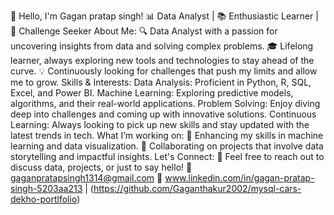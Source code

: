 👋 Hello, I'm Gagan pratap singh!
📊 Data Analyst | 📚 Enthusiastic Learner | 🚀 Challenge Seeker
About Me:
🔍 Data Analyst with a passion for uncovering insights from data and solving complex problems.
🎓 Lifelong learner, always exploring new tools and technologies to stay ahead of the curve.
💡 Continuously looking for challenges that push my limits and allow me to grow.
Skills & Interests:
Data Analysis: Proficient in Python, R, SQL, Excel, and Power BI.
Machine Learning: Exploring predictive models, algorithms, and their real-world applications.
Problem Solving: Enjoy diving deep into challenges and coming up with innovative solutions.
Continuous Learning: Always looking to pick up new skills and stay updated with the latest trends in tech.
What I’m working on:
🌱 Enhancing my skills in machine learning and data visualization.
🔭 Collaborating on projects that involve data storytelling and impactful insights.
Let's Connect:
💬 Feel free to reach out to discuss data, projects, or just to say hello!
📧 gaganpratapsingh1314@gmail.com
🔗 www.linkedin.com/in/gagan-pratap-singh-5203aa213 | (https://github.com/Gaganthakur2002/mysql-cars-dekho-portlfolio)


<!---
Gaganthakur2002/Gaganthakur2002 is a ✨ special ✨ repository because its `README.md` (this file) appears on your GitHub profile.
You can click the Preview link to take a look at your changes.
--->
